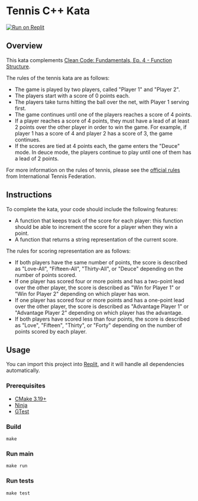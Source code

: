 # Tennis C++ Kata

[![Run on Replit](https://replit.com/badge/github/Coding-Cuddles/tennis-cpp-kata)](https://replit.com/new/github/Coding-Cuddles/tennis-cpp-kata)

## Overview

This kata complements [Clean Code: Fundamentals, Ep. 4 - Function Structure](https://cleancoders.com/episode/clean-code-episode-4).

The rules of the tennis kata are as follows:

* The game is played by two players, called "Player 1" and "Player 2".
* The players start with a score of 0 points each.
* The players take turns hitting the ball over the net, with Player 1 serving
  first.
* The game continues until one of the players reaches a score of 4 points.
* If a player reaches a score of 4 points, they must have a lead of at least 2
  points over the other player in order to win the game. For example, if player
  1 has a score of 4 and player 2 has a score of 3, the game continues.
* If the scores are tied at 4 points each, the game enters the "Deuce" mode. In
  deuce mode, the players continue to play until one of them has a lead of 2
  points.

For more information on the rules of tennis, please see
the [official rules](https://www.itftennis.com/en/about-us/governance/rules-and-regulations/)
from International Tennis Federation.

## Instructions

To complete the kata, your code should include the following features:

* A function that keeps track of the score for each player: this function
  should be able to increment the score for a player when they win a point.
* A function that returns a string representation of the current score.

The rules for scoring representation are as follows:

* If both players have the same number of points, the score is described as
  "Love-All", "Fifteen-All", "Thirty-All", or "Deuce" depending on the number
  of points scored.
* If one player has scored four or more points and has a two-point lead over
  the other player, the score is described as "Win for Player 1" or "Win for
  Player 2" depending on which player has won.
* If one player has scored four or more points and has a one-point lead over
  the other player, the score is described as "Advantage Player 1" or
  "Advantage Player 2" depending on which player has the advantage.
* If both players have scored less than four points, the score is described as
  "Love", "Fifteen", "Thirty", or "Forty" depending on the number of points
  scored by each player.

## Usage

You can import this project into [Replit](https://replit.com),
and it will handle all dependencies automatically.

### Prerequisites

* [CMake 3.19+](https://cmake.org)
* [Ninja](https://ninja-build.org)
* [GTest](https://github.com/google/googletest)

### Build

```console
make
```

### Run main

```console
make run
```

### Run tests

```console
make test
```
